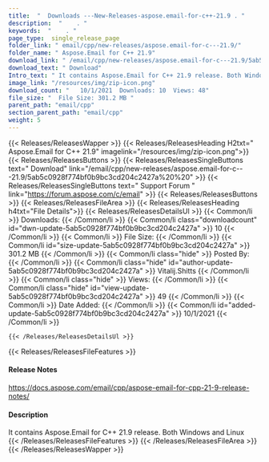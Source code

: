 ```yaml
---
title:  "  Downloads ---New-Releases-aspose.email-for-c++-21.9 . " 
description:  "    . " 
keywords:  "    . " 
page_type:  single_release_page
folder_link: " email/cpp/new-releases/aspose.email-for-c---21.9/"
folder_name: " Aspose.Email for C++ 21.9"
download_link: " /email/cpp/new-releases/aspose.email-for-c---21.9/5ab5c0928f774bf0b9bc3cd204c2427a"
download_text: " Download"
Intro_text: " It contains Aspose.Email for C++ 21.9 release. Both Windows and Linux"
image_link: "/resources/img/zip-icon.png"
download_count: "   10/1/2021  Downloads: 10  Views: 48"
file_size: "  File Size: 301.2 MB "
parent_path: "email/cpp"
section_parent_path: "email/cpp"
weight: 5 
---
```


{{< Releases/ReleasesWapper >}}
  {{< Releases/ReleasesHeading H2txt=" Aspose.Email for C++ 21.9" imagelink="/resources/img/zip-icon.png">}}
  {{< Releases/ReleasesButtons >}}
    {{< Releases/ReleasesSingleButtons text=" Download" link="/email/cpp/new-releases/aspose.email-for-c---21.9/5ab5c0928f774bf0b9bc3cd204c2427a%20%20" >}}
    {{< Releases/ReleasesSingleButtons text=" Support Forum " link="https://forum.aspose.com/c/email" >}}
  {{< Releases/ReleasesButtons >}}
  {{< Releases/ReleasesFileArea >}}
    {{< Releases/ReleasesHeading h4txt="File Details">}}
    {{< Releases/ReleasesDetailsUl >}}
            {{< Common/li  >}} Downloads: {{< /Common/li >}} 
      {{< Common/li class="downloadcount" id="dwn-update-5ab5c0928f774bf0b9bc3cd204c2427a" >}} 10 {{< /Common/li >}} 
      {{< Common/li  >}} File Size: {{< /Common/li >}} 
      {{< Common/li id="size-update-5ab5c0928f774bf0b9bc3cd204c2427a" >}} 301.2 MB {{< /Common/li >}} 
      {{< Common/li  class="hide" >}} Posted By: {{< /Common/li >}} 
      {{< Common/li class="hide" id="author-update-5ab5c0928f774bf0b9bc3cd204c2427a" >}} Vitalij.Shitts {{< /Common/li >}} 
      {{< Common/li class="hide"  >}} Views: {{< /Common/li >}} 
      {{< Common/li class="hide" id="view-update-5ab5c0928f774bf0b9bc3cd204c2427a" >}} 49 {{< /Common/li >}} 
      {{< Common/li  >}} Date Added: {{< /Common/li >}} 
      {{< Common/li id="added-update-5ab5c0928f774bf0b9bc3cd204c2427a" >}} 10/1/2021 {{< /Common/li >}} 

    {{< /Releases/ReleasesDetailsUl >}}

  {{< Releases/ReleasesFileFeatures >}}
      <h4>Release Notes</h4><div><a href="https://docs.aspose.com/email/cpp/aspose-email-for-cpp-21-9-release-notes/">https://docs.aspose.com/email/cpp/aspose-email-for-cpp-21-9-release-notes/</a></div><h4>Description</h4><div class="HTMLDescription">It contains Aspose.Email for C++ 21.9 release. Both Windows and Linux</div>
  {{< /Releases/ReleasesFileFeatures >}}
 {{< /Releases/ReleasesFileArea >}}
{{< /Releases/ReleasesWapper >}}


